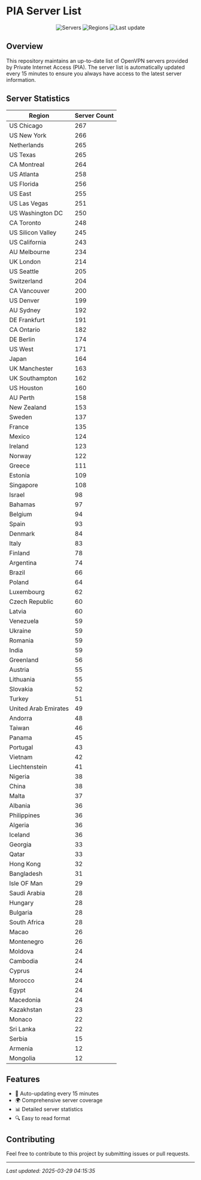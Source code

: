 # PIA Server List

<div align="center">

![Servers](https://img.shields.io/badge/servers-10,089-blue)
![Regions](https://img.shields.io/badge/regions-97-blue)
![Last update](https://img.shields.io/badge/Last_Updated-March_28_2025_23:15_EST-blue)

</div>

## Overview
This repository maintains an up-to-date list of OpenVPN servers provided by Private Internet Access (PIA). The server list is automatically updated every 15 minutes to ensure you always have access to the latest server information.

## Server Statistics
| Region | Server Count |
|--------|--------------|
| US Chicago                     | 267          |
| US New York                    | 266          |
| Netherlands                    | 265          |
| US Texas                       | 265          |
| CA Montreal                    | 264          |
| US Atlanta                     | 258          |
| US Florida                     | 256          |
| US East                        | 255          |
| US Las Vegas                   | 251          |
| US Washington DC               | 250          |
| CA Toronto                     | 248          |
| US Silicon Valley              | 245          |
| US California                  | 243          |
| AU Melbourne                   | 234          |
| UK London                      | 214          |
| US Seattle                     | 205          |
| Switzerland                    | 204          |
| CA Vancouver                   | 200          |
| US Denver                      | 199          |
| AU Sydney                      | 192          |
| DE Frankfurt                   | 191          |
| CA Ontario                     | 182          |
| DE Berlin                      | 174          |
| US West                        | 171          |
| Japan                          | 164          |
| UK Manchester                  | 163          |
| UK Southampton                 | 162          |
| US Houston                     | 160          |
| AU Perth                       | 158          |
| New Zealand                    | 153          |
| Sweden                         | 137          |
| France                         | 135          |
| Mexico                         | 124          |
| Ireland                        | 123          |
| Norway                         | 122          |
| Greece                         | 111          |
| Estonia                        | 109          |
| Singapore                      | 108          |
| Israel                         | 98           |
| Bahamas                        | 97           |
| Belgium                        | 94           |
| Spain                          | 93           |
| Denmark                        | 84           |
| Italy                          | 83           |
| Finland                        | 78           |
| Argentina                      | 74           |
| Brazil                         | 66           |
| Poland                         | 64           |
| Luxembourg                     | 62           |
| Czech Republic                 | 60           |
| Latvia                         | 60           |
| Venezuela                      | 59           |
| Ukraine                        | 59           |
| Romania                        | 59           |
| India                          | 59           |
| Greenland                      | 56           |
| Austria                        | 55           |
| Lithuania                      | 55           |
| Slovakia                       | 52           |
| Turkey                         | 51           |
| United Arab Emirates           | 49           |
| Andorra                        | 48           |
| Taiwan                         | 46           |
| Panama                         | 45           |
| Portugal                       | 43           |
| Vietnam                        | 42           |
| Liechtenstein                  | 41           |
| Nigeria                        | 38           |
| China                          | 38           |
| Malta                          | 37           |
| Albania                        | 36           |
| Philippines                    | 36           |
| Algeria                        | 36           |
| Iceland                        | 36           |
| Georgia                        | 33           |
| Qatar                          | 33           |
| Hong Kong                      | 32           |
| Bangladesh                     | 31           |
| Isle OF Man                    | 29           |
| Saudi Arabia                   | 28           |
| Hungary                        | 28           |
| Bulgaria                       | 28           |
| South Africa                   | 28           |
| Macao                          | 26           |
| Montenegro                     | 26           |
| Moldova                        | 24           |
| Cambodia                       | 24           |
| Cyprus                         | 24           |
| Morocco                        | 24           |
| Egypt                          | 24           |
| Macedonia                      | 24           |
| Kazakhstan                     | 23           |
| Monaco                         | 22           |
| Sri Lanka                      | 22           |
| Serbia                         | 15           |
| Armenia                        | 12           |
| Mongolia                       | 12           |

## Features
- 🔄 Auto-updating every 15 minutes
- 🌍 Comprehensive server coverage
- 📊 Detailed server statistics
- 🔍 Easy to read format

## Contributing
Feel free to contribute to this project by submitting issues or pull requests.

---
*Last updated: 2025-03-29 04:15:35*